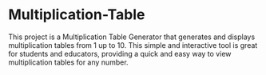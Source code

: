 # Multiplication-Table
This project is a Multiplication Table Generator that generates and displays multiplication tables from 1 up to 10. This simple and interactive tool is great for students and educators, providing a quick and easy way to view multiplication tables for any number.
